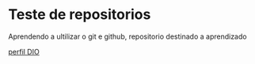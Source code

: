 
# Teste de repositorios

Aprendendo a ultilizar o git e github, repositorio destinado a aprendizado

[perfil DIO](https://www.dio.me/users/mutantetrakor82)